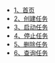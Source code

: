 * [1、首页](/)
* [2、创建任务](createtask.md)
* [3、启动任务](starttask.md)
* [4、停止任务](stoptask.md)  
* [5、删除任务](removetask.md)
* [6、查询任务](listtask.md)


<!--- Getting started

  - [Quick start](blog/aa)
  - [Writing more pages](more-pages.md)
  - [Custom navbar](custom-navbar.md)
  - [Cover page](cover.md)

- Customization

  - [Configuration](configuration.md)
  - [Themes](themes.md)
  - [List of Plugins](plugins.md)
  - [Write a Plugin](write-a-plugin.md)
  - [Markdown configuration](markdown.md)
  - [Language highlighting](language-highlight.md)

- Guide

  - [Deploy](deploy.md)
  - [Helpers](helpers.md)
  - [Vue compatibility](vue.md)
  - [CDN](cdn.md)
  - [Offline Mode(PWA)](pwa.md)
  - [Server-Side Rendering(SSR)](ssr.md)
  - [Embed Files](embed-files.md)-->

[comment]: <> (- **Links**)

[comment]: <> (- [![code]&#40;https://icongr.am/clarity/link.svg?size=16&color=808080&#41; 京东云]&#40;https://www.jdcloud.com&#41;)

[comment]: <> (- [![code]&#40;https://icongr.am/clarity/link.svg?size=16&color=808080&#41; 申请友链]&#40;#&#41;)
